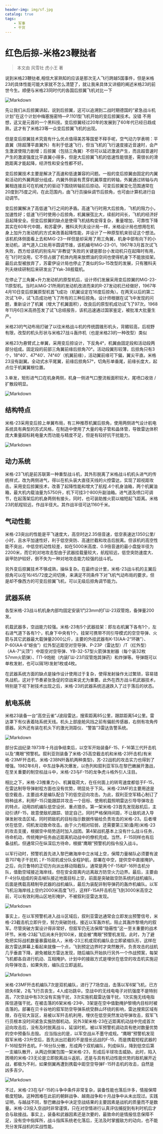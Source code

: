 ```yaml
---
header-img: img/sf.jpg
catalog: true
tags:
    - 军事
    - 干货
---
```

# 红色后掠-米格23鞭挞者

> 本文由 风雪社 虎小王 著

说到米格23鞭挞者,相信大家熟知的应该是那次无人飞行跨越5国事件，但是米格23的具体性能可能大家就不怎么清楚了，就让我来具体又详细的阐述米格23的前世今生。顺便与米格23同时代的各国后掠翼飞机对比一下

![Markdown](http://i1.bvimg.com/627594/5a21d35329fe5f41.jpg)

先让我们从后掠翼讲起，说到后掠翼，这可以追溯到二战时期德国的“紧急战斗机计划”在这个计划中梅塞施密特—P.1101型飞机开始的变后掠翼技术。没错 不用想，这又是元首的一个黑科技。变后掠翼经过20年的发展到了60年代已经日趋成熟，这才有了米格23等一众变后掠翼飞机的出现。

但是变后掠翼技术究竟有什么优点值得美苏等国爱不释手呢，空气动力学表明：平直翼（除超薄平直翼外）有利于低速飞行，但当飞机的飞行速度接近音速时，会产生激波使阻力剧增；后掠翼（包括三角翼）不但可以延迟激波产生，而且超音速时产生的激波强度比平直翼小得多，但是大后掠翼飞机的低速性能很差，需很长的滑跑距离才能起降，经济性和安全性都不好。

变后掠翼技术主要是解决了高速和低速兼容的问题。一般的变后掠翼由固定的内翼和活动的外翼两部分组成，内翼外侧装有贯穿机翼厚度的转轴，外翼通过转轴与内翼相连接且可在机械力的驱动下围绕转轴前后掠动。可变后掠翼变化范围通常在20度到75度之间，在此范围内，由飞行员操纵调节后掠角，也可由计算机进行自动调节。

变后掠翼解决了高低速飞行之间的矛盾。高速飞行时用大后掠角，飞机的阻力小，加速性好；低速飞行时使用小后掠角，机翼展弦比大，续航时间长，飞机的经济好且起降安全。但变后掠翼的缺点是使得飞机结构变得复杂，重量增加，可靠性下降其实在60年代中期，和苏霍伊，雅科夫列夫设计局一样，米格设计局也想用在机身上加升力发动机的方式来改善起降性能，并设计了一种原型机来验证这个想法。该机机体侧面看上去和MiG-23一样但是却采用了用三角翼，机身中部有向下的小发动机，进气道入口处用半圆调节锥，该机编号MiG-23-01，1967年3月首次试飞失败，西方给该机的别名叫“非教徒”失败的关键是那台小发动机只在起降时有用，在飞行时没用，它不但占据了机体内用来放燃油的空间也使得机身下不能放挂架。最后此型被放弃了，苏霍伊设计局也停止了类似的Su-15改型的发展，只有雅科夫列夫继续研制后来研发出了Yak-38舰载机。

在停止了三角翼+升力发动机的原型机后，设计师们发展采用变后掠翼的MiG-23-11原型机。当时从MiG-21所用的发动机改进而来的R-27发动机已经做好，1967年4月10日变后掠翼原型机首飞成功（机翼设定在16度后掠角）。在两天以后的第二次试飞中，试飞员成功地飞了所有的三种后掠角。设计师根据在试飞中发现的问题，重新设计了机翼（增大了机翼面积），改良后的原型机成功试飞了97次。1968年11月6日米高扬签发了试飞总结报告，该机迅速通过国家鉴定，被批准大批量生产。

米格23的气动布局打破了以往米格战斗机的传统圆锥形机头，背鳍较高，后视野有限，改型的机头形状与米格27战斗轰炸机（也是米格23的一种改型）类似

米格23为悬臂式上单翼，采用变后掠设计，下反角4°，机翼由固定段和活动段两部分组成。固定段的前部三角翼前缘后掠角70°。活动段翼形较薄，后掠角只有3个，18°40′、47°40′、74°40′（机翼前缘），活动翼前缘可下偏，翼尖平直。米格23没有副翼。全动式水平尾翼，前缘后掠角57°，切角形单垂尾，前缘长度大，起点位于机翼翼根位置。

3.单发，矩形进气口在机身两侧，机身一侧进气口整流板面积较大，尾喷口收敛 / 扩散段明显。

![Markdown](http://i1.bvimg.com/627594/b0e3d12e1781d40d.jpg)

## 结构特点
米格-23采用变后掠上单翼布局，有三种推荐机翼后掠角，使用两侧进气设计航电系统具有典型的苏式风格，在制造中使用了大量的电子管和晶体管，导致雷达体积庞大重量超标耗电量大而功能与精度不足，但是有较好抗干扰能力。

![Markdown](http://i1.bvimg.com/627594/ef76d2f5a85d127c.jpg)

## 动力系统
米格-23飞机是前苏联第一种重型战斗机，其外形脱离了米格战斗机机头进气的传统样式，改为两侧进气，得以在机头装大直径天线的火控雷达，实现了超视距攻击。采用变后掠翼技术，改善了起降性能和增大了航程.4个机身油箱，两个机翼油箱，最大机内载油量为5750升，机下可挂3个800升副油箱。进气道及喷口可调节，在起落架后的机身两侧有接头，同时，也可装助推火箭以缩短起飞距离。米格23的航程较远，作战半径大。其作战半径可达1160千米。

## 气动性能
米格-23突出的性能是平飞速度大，高空时达2.35倍音速，低空表速达1350公里/小时，且水平加速性好，利于低空突防、高速拦截和攻击后脱离。但该机的高空性能不突出，中低空机动性较差，如在5000米高度、0.9倍音速的最小盘旋半径为2200米，而它的对地攻击型由于武器挂载量较大，航程较远，低空突防速度大、装甲防护较好，倒不失为一种对地攻击能力较强的战斗机。

另外变后掠翼技术不够成熟，操纵复杂。在最终设计里，米格-23战斗机的主翼后掠角可以在16/45/72度之间切换，来满足不同条件下对飞机气动布局的要求，但是却不像西方的可变后掠翼飞机，可以无级后掠角调节能力。

## 武器系统
各型米格-23战斗机机身内部均固定安装1门23mm的ГШ-23双管炮，备弹量200发。

机载武器多，空战能力较强。米格-23有5个武器挂架：即左右机翼下各有1个，左右进气道下各有1个，机身下中央有1个。挂架可携带不同引导模式的空空导弹、火箭与其它武器最大载弹量2000公斤，主要的外挂武器有K-13(AA-2“环礁”）、Р-60(AA-8“蚜虫”）红外型近距空对空导弹、P-23P（雷达型）/T（红外型）（AA-7“尖顶”）中距空对空导弹、YB-32-57型火箭弹发射器（每个装32枚57mm火箭弹）、ГП-9炮舱（内装ГШ-23Л双管炮其弹药）和炸弹等。导弹既可以单枚发射，也可以隔1秒发射1枚或4枚。

在武器系统方面的缺点是操作设计使用过于复杂，使得发射操作太过繁琐，容易错失战机，这对于节奏紧张急促的空战来说尤为重要。此外在西方战斗机武器技术，特别是下视下射技术出现之后，米格-23的武器系统迅速跌入了过于落后的状态。

## 航电系统
米格23装备一台“高空云雀”J波段雷达，搜索距离85公里，跟踪距离54公里。雷达罩下有仪表着陆系统天线。机头上部座舱风挡之前有偏航传感器，右侧有攻角传感器。另外还有装在机头下的激光测距仪、“警笛”3雷达告警系统。

![Markdown](http://i1.bvimg.com/627594/1f7cdbcbb2d8ca73.jpg)

部分实战纪录:1973年十月战争结束后，以空军开始装备F-15、F-16第三代歼击机以及“鹰眼”预警机。叙利亚则装备了米格-25高空截击机和米格-23歼击机(有米格-23MF歼击机、米格-23BN歼轰机两种类型)，苏-22战机的攻击实力也得到了增强。1982年6月，中东战争再次爆发，以色列和叙利亚军队在黎巴嫩展开激战，在至关重要的制空权战斗中，米格-23与F-15的龙争虎斗格外引人注目。

相比之下，米格-23推重力小、机翼载荷大，在任何面上的转弯速度都低于F-15，在雷达制导导弹射程方面也没有优势，明显处于下风。米格-23MF的主要用途是低空截击，主要战术是编队配合下的低空迎向攻击。为此，叙利亚空军精心制订了特种战术，利用F-15只能跟踪并攻击一个目标、使用机载照明雷达引导导弹攻击的特点，动用四机编队低空设伏、重点猎杀。第一架米格-23首先发现敌机后，主动引诱F-15，故意使敌机跟踪、锁定自己，同时严格保持间距，不让敌机进入导弹发射攻击区域，同时把敌机的目标指示数据传输给负责攻击的米格-23。后者埋伏在低空，伺机发动致命攻击。由于火力相对较弱，还需要第三架(备用)米格-23的攻击支援，根据空中局势适时加入战团。第4架战机基本上没有什么战斗任务，待命机动，传统掩护任务由近距离机动战中的僚机完成。当然，F-15同样也有后备战机，但通常只在纵深后方待命，根据“鹰眼”预警机的指令投入战斗。

以军行动时，预警机首先进入黎巴嫩海岸中立水域上空，保障力量梯队必须要有波音707电子干扰机；F-15双机或分队全程护航，部署在中空，提供空中直接掩护。之后，向贝鲁特的正切方向派出移动阻截队，通常是两个F-15和F-16歼击机分队，值勤空域接近海岸线，但在安全距离内远离敌方防空火力边界。最后，主要由F-4分队组成的突击梯队接近地面目标上空，前面是突破敌空防系统的战机编队，后面是携载高精制导武器的战机编队，最后为装配非制导弹药的轰炸机编队。以军飞机沿海岸线上空约2000米高度飞行，这样F-15A歼击机在飞到3000米高空之前，可以有效利用山区地形掩护，不被叙利亚雷达发现。

![Markdown](http://i1.bvimg.com/627594/14ec80b77e6cf911.jpg)

事实上，在以军预警机进入战斗区域后，叙利亚雷达通常会立即发出预警信号，米格-23截击机立即升空，努力突破防线，接近以军轰炸机，阻止其轰炸黎境内的叙军。尽管突破方案设计得非常好，但叙军仍无法保障“隐蔽性”这一至关重要的战术环节。米格-23起飞后尚未升到100米，就会被“鹰眼”预警机发现。此时，为了避免把实际战机数量暴露给敌人，米格-23三机或双机编队会立即紧缩队形，这样在敌方雷达屏幕上看起来就像一个点，飞到预定边界时才突然散开。负责攻击的战机几乎垂直下降，避免被敌方雷达发现，随后编队开始执行另外一个作战预案，每架飞机都各自进行机动、互相掩护。计划中的接敌方式是埋伏在低空的攻击机实施迎向导弹攻击，如果失败，编队应立即返航。

![Markdown](http://i1.bvimg.com/627594/f61c68f65fa50fff.jpg)

米格-23MF歼击机编队7次是双机编队，进行了7场空战，击落以军6架飞机，已方损失6架，2名飞行员丧生，4人成功跳伞。空战中的无线电电子对抗强度不是特别高，7次空战中有3次没有实施干扰，3次实施机载雷达强干扰，1次实施无线电指挥信道强干扰。在被击落的6架米格-23中，3架是在空中值勤掩护黎境内目标时被击落的。部署在贝卡谷地的叙军防空导弹系统受群山环绕的影响，雷达搜索区域有限，存在较大盲区，易被以军歼击机利用，埋伏在低空突然发动导弹攻击，叙军飞行员根本没时间紧急实施防御机动。另外3架米格-23在近距离机动战中完成首次迎向攻击后，没有及时脱离战斗，延误时机，被以军预警机调动具有绝对数量优势的空中预备队击毁。
应当指出的是，以军空战从不墨守成规。“鹰眼”预警机发现叙军米格-23升空后，首先派出拦截的不是擅长远战的F-15，而是携载短程武器的F-16轻型歼击机。F-16分队分散，形成两个双机编队，列成纵队，降到低空后第一支编队散开，从两边侧翼包围一架米格-23，形成后半球攻击威胁。此时，陷入困境的米格-23无论是立即脱离战斗返航，还是与具有机动性能优势的敌机展开近战，都极为不利，如果侧翼再遭到携载中距空空导弹F-15歼击机的攻击，自然是凶多吉少。

![Markdown](http://i1.bvimg.com/627594/4a62a97ac2ca5c30.jpg)

不过，米格-23在与F-15的斗争中条件非常复杂，装备性能也落后许多，情报保障极度短缺。这种困难在此前的朝鲜战争、越南战争和十月战争中从未出现过。实践证明，与越战不同，黎巴嫩战争中决定空战结果的主要因素是战机的质量而不是数量。米格-23投入空战时非常谨慎，只在对空情进行认真评估捕捉到有利时机后才会与敌接战。事实上，装备和武器因素还是次要的，最致命的是情报信息保障不足，没有空中指挥所，战斗指挥系统老化落后，无法及时掌握敌方的动向，也不能充分发挥战机的实战性能。

